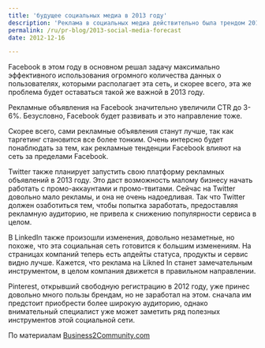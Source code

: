 ```yaml
---
title: 'будущее социальных медиа в 2013 году'
description: 'Реклама в социальных медиа действительно была трендом 2012 года, и будет развиваться в 2013-м.'
permalink: /ru/pr-blog/2013-social-media-forecast
date: 2012-12-16

---
```


Facebook в этом году в основном решал задачу максимально эффективного использования огромного количества данных о пользователях, которыми располагает эта сеть, и скорее всего, эта же проблема будет оставаться такой же важной в 2013 году.

Рекламные объявления на Facebook значительно увеличили CTR до 3-6%. Безусловно, Facebook будет развивать и это направление тоже.

Скорее всего, сами рекламные объявления станут лучше, так как таргетинг становится все более тонким. Очень интерсно будет понаблюдать за тем, как рекламные тенденции Facebook влияют на сеть за пределами Facebook.

Twitter также планирует запустить свою платформу рекламных объявлений в 2013 году. Это даст возможность малому бизнесу начать работать с промо-аккаунтами и промо-твитами. Сейчас на Twitter довольно мало рекламы, и она не очень надоедливая. Так что Twitter должен озаботиться тем, чтобы попытка заработать, предоставляя рекламную аудиторию, не привела к снижению популярности сервиса в целом.

В LinkedIn также произошли изменения, довольно незаметные, но похоже, что эта социальная сеть готовится к  большим изменениям. На страницах компаний теперь есть апдейты статуса, продукты и сервис видно лучше. Кажется, что реклама на Likned In станет замечательным инструментом, в целом компания движется в правильном направлении.

Pinterest, открывший свободную регистрацию в 2012 году, уже принес довольно много пользы брендам, но не заработал на этом. сначала им предстоит приобрести более широкую аудиторию, однако внимательный специалист уже может заметить ряд полезных инструментов этой социальной сети.

По материалам <a href="https://www.business2community.com/social-media/social-media-advertising-in-2013-0360296"> Business2Community.com</a>

